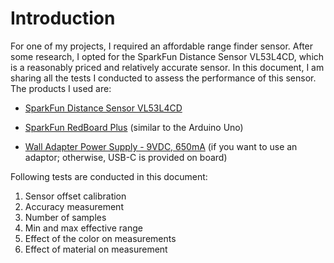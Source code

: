 # Introduction

For one of my projects, I required an affordable range finder sensor. After some research, I opted for the SparkFun Distance Sensor VL53L4CD, which is a reasonably priced and relatively accurate sensor. In this document, I am sharing all the tests I conducted to assess the performance of this sensor.
The products I used are:

 - [SparkFun Distance Sensor VL53L4CD](https://www.sparkfun.com/products/18993) 


- [SparkFun RedBoard Plus](https://www.sparkfun.com/products/18158) (similar to the Arduino Uno)

- [Wall Adapter Power Supply - 9VDC, 650mA](https://www.sparkfun.com/products/15314) (if you want to use an adaptor; otherwise, USB-C is provided on board)

Following tests are conducted in this document: 
1. Sensor offset calibration
2. Accuracy measurement
3. Number of samples
4. Min and max effective range
5. Effect of the color on measurements
6. Effect of material on measurement

